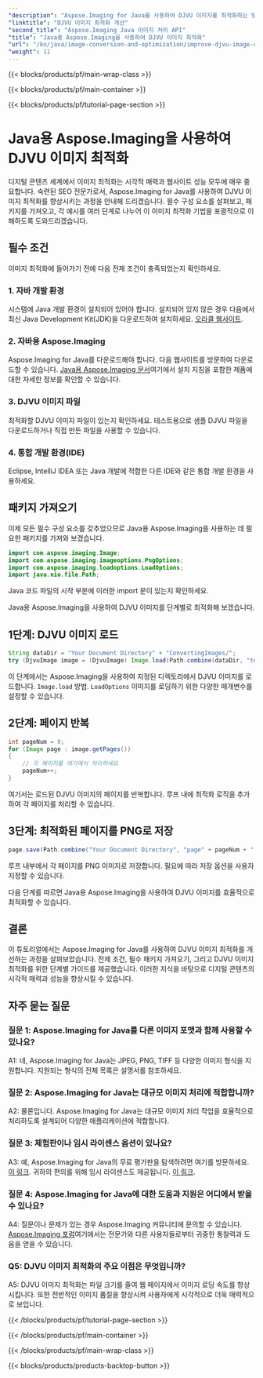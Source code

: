 ```yaml
---
"description": "Aspose.Imaging for Java를 사용하여 DJVU 이미지를 최적화하는 방법을 알아보세요. 시각적인 매력과 성능을 손쉽게 향상시켜 보세요."
"linktitle": "DJVU 이미지 최적화 개선"
"second_title": "Aspose.Imaging Java 이미지 처리 API"
"title": "Java용 Aspose.Imaging을 사용하여 DJVU 이미지 최적화"
"url": "/ko/java/image-conversion-and-optimization/improve-djvu-image-optimization/"
"weight": 11
---
```


{{< blocks/products/pf/main-wrap-class >}}

{{< blocks/products/pf/main-container >}}

{{< blocks/products/pf/tutorial-page-section >}}

# Java용 Aspose.Imaging을 사용하여 DJVU 이미지 최적화

디지털 콘텐츠 세계에서 이미지 최적화는 시각적 매력과 웹사이트 성능 모두에 매우 중요합니다. 숙련된 SEO 전문가로서, Aspose.Imaging for Java를 사용하여 DJVU 이미지 최적화를 향상시키는 과정을 안내해 드리겠습니다. 필수 구성 요소를 살펴보고, 패키지를 가져오고, 각 예시를 여러 단계로 나누어 이 이미지 최적화 기법을 포괄적으로 이해하도록 도와드리겠습니다.

## 필수 조건

이미지 최적화에 들어가기 전에 다음 전제 조건이 충족되었는지 확인하세요.

### 1. 자바 개발 환경

시스템에 Java 개발 환경이 설치되어 있어야 합니다. 설치되어 있지 않은 경우 다음에서 최신 Java Development Kit(JDK)을 다운로드하여 설치하세요. [오라클 웹사이트](https://www.oracle.com/java/technologies/javase-downloads).

### 2. 자바용 Aspose.Imaging

Aspose.Imaging for Java를 다운로드해야 합니다. 다음 웹사이트를 방문하여 다운로드할 수 있습니다. [Java용 Aspose.Imaging 문서](https://reference.aspose.com/imaging/java/)여기에서 설치 지침을 포함한 제품에 대한 자세한 정보를 확인할 수 있습니다.

### 3. DJVU 이미지 파일

최적화할 DJVU 이미지 파일이 있는지 확인하세요. 테스트용으로 샘플 DJVU 파일을 다운로드하거나 직접 만든 파일을 사용할 수 있습니다.

### 4. 통합 개발 환경(IDE)

Eclipse, IntelliJ IDEA 또는 Java 개발에 적합한 다른 IDE와 같은 통합 개발 환경을 사용하세요.

## 패키지 가져오기

이제 모든 필수 구성 요소를 갖추었으므로 Java용 Aspose.Imaging을 사용하는 데 필요한 패키지를 가져와 보겠습니다.

```java
import com.aspose.imaging.Image;
import com.aspose.imaging.imageoptions.PngOptions;
import com.aspose.imaging.loadoptions.LoadOptions;
import java.nio.file.Path;
```

Java 코드 파일의 시작 부분에 이러한 import 문이 있는지 확인하세요.

Java용 Aspose.Imaging을 사용하여 DJVU 이미지를 단계별로 최적화해 보겠습니다.

## 1단계: DJVU 이미지 로드

```java
String dataDir = "Your Document Directory" + "ConvertingImages/";
try (DjvuImage image = (DjvuImage) Image.load(Path.combine(dataDir, "test.djvu"), new LoadOptions() {{ setBufferSizeHint(50); }}))
```

이 단계에서는 Aspose.Imaging을 사용하여 지정된 디렉토리에서 DJVU 이미지를 로드합니다. `Image.load` 방법. `LoadOptions` 이미지를 로딩하기 위한 다양한 매개변수를 설정할 수 있습니다.

## 2단계: 페이지 반복

```java
int pageNum = 0;
for (Image page : image.getPages())
{
    // 각 페이지를 여기에서 처리하세요
    pageNum++;
}
```

여기서는 로드된 DJVU 이미지의 페이지를 반복합니다. 루프 내에 최적화 로직을 추가하여 각 페이지를 처리할 수 있습니다.

## 3단계: 최적화된 페이지를 PNG로 저장

```java
page.save(Path.combine("Your Document Directory", "page" + pageNum + ".png"), new PngOptions());
```

루프 내부에서 각 페이지를 PNG 이미지로 저장합니다. 필요에 따라 저장 옵션을 사용자 지정할 수 있습니다.

다음 단계를 따르면 Java용 Aspose.Imaging을 사용하여 DJVU 이미지를 효율적으로 최적화할 수 있습니다.

## 결론

이 튜토리얼에서는 Aspose.Imaging for Java를 사용하여 DJVU 이미지 최적화를 개선하는 과정을 살펴보았습니다. 전제 조건, 필수 패키지 가져오기, 그리고 DJVU 이미지 최적화를 위한 단계별 가이드를 제공했습니다. 이러한 지식을 바탕으로 디지털 콘텐츠의 시각적 매력과 성능을 향상시킬 수 있습니다.

## 자주 묻는 질문

### 질문 1: Aspose.Imaging for Java를 다른 이미지 포맷과 함께 사용할 수 있나요?

A1: 네, Aspose.Imaging for Java는 JPEG, PNG, TIFF 등 다양한 이미지 형식을 지원합니다. 지원되는 형식의 전체 목록은 설명서를 참조하세요.

### 질문 2: Aspose.Imaging for Java는 대규모 이미지 처리에 적합합니까?

A2: 물론입니다. Aspose.Imaging for Java는 대규모 이미지 처리 작업을 효율적으로 처리하도록 설계되어 다양한 애플리케이션에 적합합니다.

### 질문 3: 체험판이나 임시 라이센스 옵션이 있나요?

A3: 예, Aspose.Imaging for Java의 무료 평가판을 탐색하려면 여기를 방문하세요. [이 링크](https://releases.aspose.com/). 귀하의 편의를 위해 임시 라이센스도 제공됩니다. [이 링크](https://purchase.aspose.com/temporary-license/).

### 질문 4: Aspose.Imaging for Java에 대한 도움과 지원은 어디에서 받을 수 있나요?

A4: 질문이나 문제가 있는 경우 Aspose.Imaging 커뮤니티에 문의할 수 있습니다. [Aspose.Imaging 포럼](https://forum.aspose.com/)여기에서는 전문가와 다른 사용자들로부터 귀중한 통찰력과 도움을 얻을 수 있습니다.

### Q5: DJVU 이미지 최적화의 주요 이점은 무엇입니까?

A5: DJVU 이미지 최적화는 파일 크기를 줄여 웹 페이지에서 이미지 로딩 속도를 향상시킵니다. 또한 전반적인 이미지 품질을 향상시켜 사용자에게 시각적으로 더욱 매력적으로 보입니다.

{{< /blocks/products/pf/tutorial-page-section >}}

{{< /blocks/products/pf/main-container >}}

{{< /blocks/products/pf/main-wrap-class >}}

{{< blocks/products/products-backtop-button >}}